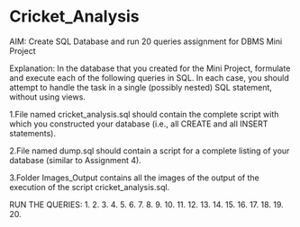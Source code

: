 # Cricket_Analysis
AIM: Create SQL Database and run 20 queries assignment for DBMS Mini Project

Explanation:
In the database that you created for the Mini Project, formulate and execute each of the following queries in SQL. In each case, you should attempt to handle the task in a single (possibly nested) SQL statement, without using views.

1.File named cricket_analysis.sql should contain the complete script with which you constructed your database (i.e., all CREATE and all INSERT statements).

2.File named dump.sql should contain a script for a complete listing of your database (similar to Assignment 4).

3.Folder Images_Output contains all the images of  the output of the execution of the script cricket_analysis.sql.

RUN THE QUERIES:
1.
2.
3.
4.
5.
6.
7.
8.
9.
10.
11.
12.
13.
14.
15.
16.
17.
18.
19.
20.

